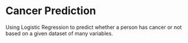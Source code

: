 <h1>Cancer Prediction</h1>
Using Logistic Regression to predict whether a person has cancer or not based on a given dataset of many variables. 
